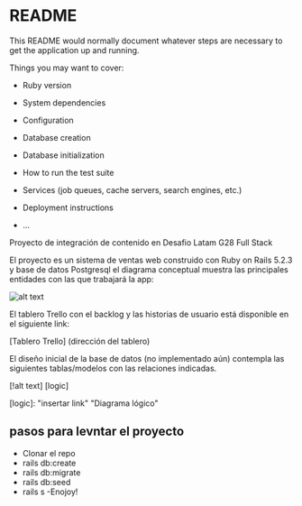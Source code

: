 # README

This README would normally document whatever steps are necessary to get the
application up and running.

Things you may want to cover:

* Ruby version

* System dependencies

* Configuration

* Database creation

* Database initialization

* How to run the test suite

* Services (job queues, cache servers, search engines, etc.)

* Deployment instructions

* ...

Proyecto de integración de contenido en Desafio Latam G28 Full Stack

El proyecto es un sistema de ventas web construido con Ruby on Rails 5.2.3 y base de datos Postgresql
el diagrama conceptual muestra las principales entidades con las que trabajará la app:

![alt text][concept]

[concept]: /debarrio.png  "Diagrama conceptual"

El tablero Trello con el backlog y las historias de usuario está disponible en el siguiente link:

<!-- [I'm an inline-style link](https://www.google.com)  -->

[Tablero Trello] (dirección del tablero)

El diseño inicial de la base de datos (no implementado aún)
contempla las siguientes tablas/modelos con las relaciones indicadas.

[!alt text] [logic]

[logic]: "insertar link" "Diagrama lógico"

## pasos para levntar el proyecto

- Clonar el repo
- rails db:create
- rails db:migrate
- rails db:seed
- rails s
-Enojoy!